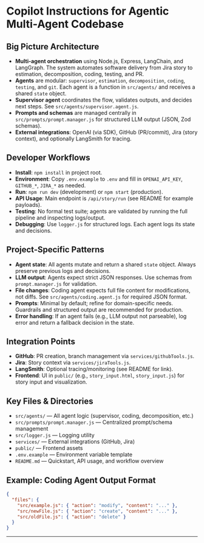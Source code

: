 # Copilot Instructions for Agentic Multi-Agent Codebase

## Big Picture Architecture
- **Multi-agent orchestration** using Node.js, Express, LangChain, and LangGraph. The system automates software delivery from Jira story to estimation, decomposition, coding, testing, and PR.
- **Agents** are modular: `supervisor`, `estimation`, `decomposition`, `coding`, `testing`, and `git`. Each agent is a function in `src/agents/` and receives a shared `state` object.
- **Supervisor agent** coordinates the flow, validates outputs, and decides next steps. See `src/agents/supervisor.agent.js`.
- **Prompts and schemas** are managed centrally in `src/prompts/prompt.manager.js` for structured LLM output (JSON, Zod schemas).
- **External integrations**: OpenAI (via SDK), GitHub (PR/commit), Jira (story context), and optionally LangSmith for tracing.

## Developer Workflows
- **Install**: `npm install` in project root.
- **Environment**: Copy `.env.example` to `.env` and fill in `OPENAI_API_KEY`, `GITHUB_*`, `JIRA_*` as needed.
- **Run**: `npm run dev` (development) or `npm start` (production).
- **API Usage**: Main endpoint is `/api/story/run` (see README for example payloads).
- **Testing**: No formal test suite; agents are validated by running the full pipeline and inspecting logs/output.
- **Debugging**: Use `logger.js` for structured logs. Each agent logs its state and decisions.

## Project-Specific Patterns
- **Agent state**: All agents mutate and return a shared `state` object. Always preserve previous logs and decisions.
- **LLM output**: Agents expect strict JSON responses. Use schemas from `prompt.manager.js` for validation.
- **File changes**: Coding agent expects full file content for modifications, not diffs. See `src/agents/coding.agent.js` for required JSON format.
- **Prompts**: Minimal by default; refine for domain-specific needs. Guardrails and structured output are recommended for production.
- **Error handling**: If an agent fails (e.g., LLM output not parseable), log error and return a fallback decision in the state.

## Integration Points
- **GitHub**: PR creation, branch management via `services/githubTools.js`.
- **Jira**: Story context via `services/jiraTools.js`.
- **LangSmith**: Optional tracing/monitoring (see README for link).
- **Frontend**: UI in `public/` (e.g., `story_input.html`, `story_input.js`) for story input and visualization.

## Key Files & Directories
- `src/agents/` — All agent logic (supervisor, coding, decomposition, etc.)
- `src/prompts/prompt.manager.js` — Centralized prompt/schema management
- `src/logger.js` — Logging utility
- `services/` — External integrations (GitHub, Jira)
- `public/` — Frontend assets
- `.env.example` — Environment variable template
- `README.md` — Quickstart, API usage, and workflow overview

## Example: Coding Agent Output Format
```json
{
  "files": {
    "src/example.js": { "action": "modify", "content": "..." },
    "src/newFile.js": { "action": "create", "content": "..." },
    "src/oldFile.js": { "action": "delete" }
  }
}
```

---
